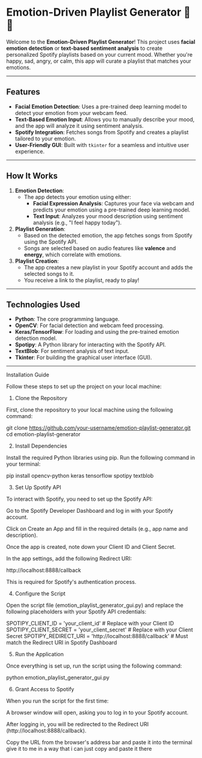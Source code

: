 # Emotion-Driven Playlist Generator 🎵😊

Welcome to the **Emotion-Driven Playlist Generator**! This project uses **facial emotion detection** or **text-based sentiment analysis** to create personalized Spotify playlists based on your current mood. Whether you're happy, sad, angry, or calm, this app will curate a playlist that matches your emotions.

---

## **Features**
- **Facial Emotion Detection**: Uses a pre-trained deep learning model to detect your emotion from your webcam feed.
- **Text-Based Emotion Input**: Allows you to manually describe your mood, and the app will analyze it using sentiment analysis.
- **Spotify Integration**: Fetches songs from Spotify and creates a playlist tailored to your emotion.
- **User-Friendly GUI**: Built with `tkinter` for a seamless and intuitive user experience.

---

## **How It Works**
1. **Emotion Detection**:
   - The app detects your emotion using either:
     - **Facial Expression Analysis**: Captures your face via webcam and predicts your emotion using a pre-trained deep learning model.
     - **Text Input**: Analyzes your mood description using sentiment analysis (e.g., "I feel happy today").
2. **Playlist Generation**:
   - Based on the detected emotion, the app fetches songs from Spotify using the Spotify API.
   - Songs are selected based on audio features like **valence** and **energy**, which correlate with emotions.
3. **Playlist Creation**:
   - The app creates a new playlist in your Spotify account and adds the selected songs to it.
   - You receive a link to the playlist, ready to play!

---

## **Technologies Used**
- **Python**: The core programming language.
- **OpenCV**: For facial detection and webcam feed processing.
- **Keras/TensorFlow**: For loading and using the pre-trained emotion detection model.
- **Spotipy**: A Python library for interacting with the Spotify API.
- **TextBlob**: For sentiment analysis of text input.
- **Tkinter**: For building the graphical user interface (GUI).

---
Installation Guide

Follow these steps to set up the project on your local machine:

1. Clone the Repository

First, clone the repository to your local machine using the following command:

git clone https://github.com/your-username/emotion-playlist-generator.git
cd emotion-playlist-generator

2. Install Dependencies

Install the required Python libraries using pip. Run the following command in your terminal:

pip install opencv-python keras tensorflow spotipy textblob

3. Set Up Spotify API

To interact with Spotify, you need to set up the Spotify API:

Go to the Spotify Developer Dashboard and log in with your Spotify account.

Click on Create an App and fill in the required details (e.g., app name and description).

Once the app is created, note down your Client ID and Client Secret.

In the app settings, add the following Redirect URI:

http://localhost:8888/callback

This is required for Spotify's authentication process.

4. Configure the Script

Open the script file (emotion_playlist_generator_gui.py) and replace the following placeholders with your Spotify API credentials:

SPOTIPY_CLIENT_ID = 'your_client_id'  # Replace with your Client ID
SPOTIPY_CLIENT_SECRET = 'your_client_secret'  # Replace with your Client Secret
SPOTIPY_REDIRECT_URI = 'http://localhost:8888/callback'  # Must match the Redirect URI in Spotify Dashboard

5. Run the Application

Once everything is set up, run the script using the following command:

python emotion_playlist_generator_gui.py

6. Grant Access to Spotify

When you run the script for the first time:

A browser window will open, asking you to log in to your Spotify account.

After logging in, you will be redirected to the Redirect URI (http://localhost:8888/callback).

Copy the URL from the browser's address bar and paste it into the terminal give it to me in a way that i can just copy and paste it there

